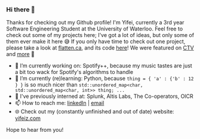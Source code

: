 ### Hi there 👋

Thanks for checking out my Github profile! I'm Yifei, currently a 3rd year Software Engineering Student at the University of Waterloo. Feel free to check out some of my projects here; I've got a lot of ideas, but only some of them ever make it here 😅  If you only have time to check out one project, please take a look at [flatten.ca](https://flatten.ca), and its code [here](https://github.com/flatten-official)! We were featured on [CTV](https://www.ctvnews.ca/sci-tech/canadian-university-students-create-map-of-self-reported-potential-covid-19-cases-1.4872245) and [more](https://www.flatten.ca/about) 👀

- 🔭 I’m currently working on: Spotify++, because my music tastes are just a bit too wack for Spotify's algorithms to handle
- 🌱 I’m currently (re)learning: Python, because `thing = { 'a' : {'b' : 12 } }` is so much nicer than `std::unordered_map<char, std::unordered_map<char, int>> thing; ...`
- 🎒 I've previously interned at: Splunk, Altis Labs, The Co-operators, OICR
- 📫 How to reach me: [linkedIn](https://linkedin.com/in/yifei-zhang1) | [email](mailto:yifei7.zhang@gmail.com)
- 🌐 Check out my (constantly unfinished and out of date) website: [yifeiz.com](https://yifeiz.com)

Hope to hear from you!

<!--
**yifeiz/yifeiz** is a ✨ _special_ ✨ repository because its `README.md` (this file) appears on your GitHub profile.

Here are some ideas to get you started:

- 🔭 I’m currently working on ...
- 🌱 I’m currently learning ...
- 👯 I’m looking to collaborate on ...
- 🤔 I’m looking for help with ...
- 💬 Ask me about ...
- 📫 How to reach me: ...
- 😄 Pronouns: ...
- ⚡ Fun fact: ...
-->
